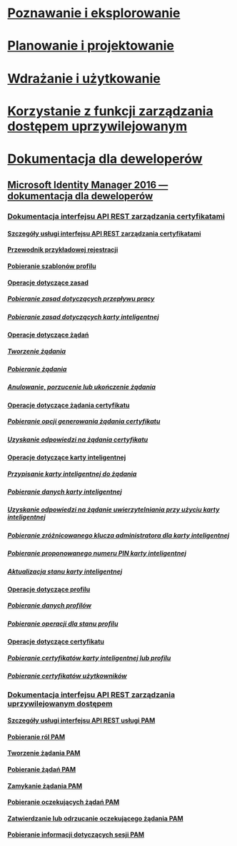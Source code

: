 # [Poznawanie i eksplorowanie](/microsoft-identity-manager/understand-explore/microsoft-identity-manager-2016)
# [Planowanie i projektowanie](/microsoft-identity-manager/plan-design/microsoft-identity-manager-2016-supported-platforms)
# [Wdrażanie i użytkowanie](/microsoft-identity-manager/deploy-use/microsoft-identity-manager-deploy)
# [Korzystanie z funkcji zarządzania dostępem uprzywilejowanym](/microsoft-identity-manager/pam/privileged-identity-management-for-active-directory-domain-services)
# [Dokumentacja dla deweloperów](microsoft-identity-manager-2016-developer-reference.md)
## [Microsoft Identity Manager 2016 — dokumentacja dla deweloperów](microsoft-identity-manager-2016-developer-reference.md)
### [Dokumentacja interfejsu API REST zarządzania certyfikatami](certificate-management-rest-api-reference.md)
#### [Szczegóły usługi interfejsu API REST zarządzania certyfikatami](certificate-management-rest-api-service-details.md)
#### [Przewodnik przykładowej rejestracji](sample-enrollment-walkthrough.md)
#### [Pobieranie szablonów profilu](get-profile-templates.md)
#### [Operacje dotyczące zasad](policy-operations.md)
##### [Pobieranie zasad dotyczących przepływu pracy](get-workflow-policy.md)
##### [Pobieranie zasad dotyczących karty inteligentnej](get-smartcard-policy.md)
#### [Operacje dotyczące żądań](request-operations.md)
##### [Tworzenie żądania](create-request.md)
##### [Pobieranie żądania](get-request.md)
##### [Anulowanie, porzucenie lub ukończenie żądania](cancel-abandon-complete-request.md)
#### [Operacje dotyczące żądania certyfikatu](certificate-request-operations.md)
##### [Pobieranie opcji generowania żądania certyfikatu](get-certificate-request-generation-options.md)
##### [Uzyskanie odpowiedzi na żądania certyfikatu](get-certificate-responses.md)
#### [Operacje dotyczące karty inteligentnej](smartcard-operations.md)
##### [Przypisanie karty inteligentnej do żądania](assign-smartcard-to-request.md)
##### [Pobieranie danych karty inteligentnej](get-smartcard-data.md)
##### [Uzyskanie odpowiedzi na żądanie uwierzytelniania przy użyciu karty inteligentnej](get-smartcard-authentication-response.md)
##### [Pobieranie zróżnicowanego klucza administratora dla karty inteligentnej](get-smartcard-diversified-admin-key.md)
##### [Pobieranie proponowanego numeru PIN karty inteligentnej](get-smartcard-proposed-pin.md)
##### [Aktualizacja stanu karty inteligentnej](update-smartcard-status.md)
#### [Operacje dotyczące profilu](profile-operations.md)
##### [Pobieranie danych profilów](get-profile-data.md)
##### [Pobieranie operacji dla stanu profilu](get-profile-state-operations.md)
#### [Operacje dotyczące certyfikatu](certificate-operations.md)
##### [Pobieranie certyfikatów karty inteligentnej lub profilu](get-smartcard-profile-certificates.md)
##### [Pobieranie certyfikatów użytkowników](get-user-certificates.md)
### [Dokumentacja interfejsu API REST zarządzania uprzywilejowanym dostępem](privileged-access-management-rest-api-reference.md)
#### [Szczegóły usługi interfejsu API REST usługi PAM](privileged-access-management-rest-api-service-details.md)
#### [Pobieranie ról PAM](privileged-access-management-get-roles.md)
#### [Tworzenie żądania PAM](privileged-access-management-create-request.md)
#### [Pobieranie żądań PAM](privileged-access-management-get-requests.md)
#### [Zamykanie żądania PAM](privileged-access-management-close-request.md)
#### [Pobieranie oczekujących żądań PAM](privileged-access-management-get-pending-requests.md)
#### [Zatwierdzanie lub odrzucanie oczekującego żądania PAM](privileged-access-management-approve-reject-pending-request.md)
#### [Pobieranie informacji dotyczących sesji PAM](privileged-access-management-get-session-info.md)


<!--HONumber=Jan17_HO3-->


